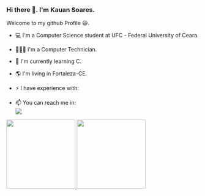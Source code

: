 ### Hi there 👋. I'm Kauan Soares.
Welcome to my github Profile 😃. 

- 💻 I'm a Computer Science student at UFC - Federal University of Ceara.
- 👨🏻‍💻 I'm a Computer Technician.
- 🌱 I'm currently learning C.
- 🌎 I'm living in Fortaleza-CE.
- ⚡ I have experience with: 
<img src="https://cdn.jsdelivr.net/gh/devicons/devicon/icons/javascript/javascript-original.svg" width="10" height="10"/><img src="https://cdn.jsdelivr.net/gh/devicons/devicon/icons/html5/html5-original.svg" width="10" height="10"/><img src="https://cdn.jsdelivr.net/gh/devicons/devicon/icons/css3/css3-original.svg" width="10" height="10"/><img src="https://cdn.jsdelivr.net/gh/devicons/devicon/icons/python/python-original.svg" width="10" height="10"/>

- 📫 You can reach me in: <br />
<a href="https://www.linkedin.com/in/kauan-soares-9a6640205/" target="_blank"><img src="https://img.shields.io/badge/-LinkedIn-%230077B5?style=for-the-badge&logo=linkedin&logoColor=white" target="_blank"></a>

<div>
<a href="https://github.com/KauanSoaress">
<img height="180em" src="https://github-readme-stats.vercel.app/api/top-langs/?username=KauanSoaress&layout=compact&langs_count=7&theme=dracula"/>
<img height="180em" src="https://github-readme-stats.vercel.app/api?username=KauanSoaress&show_icons=true&theme=dracula&include_all_commits=true&count_private=true"/>
</div>
